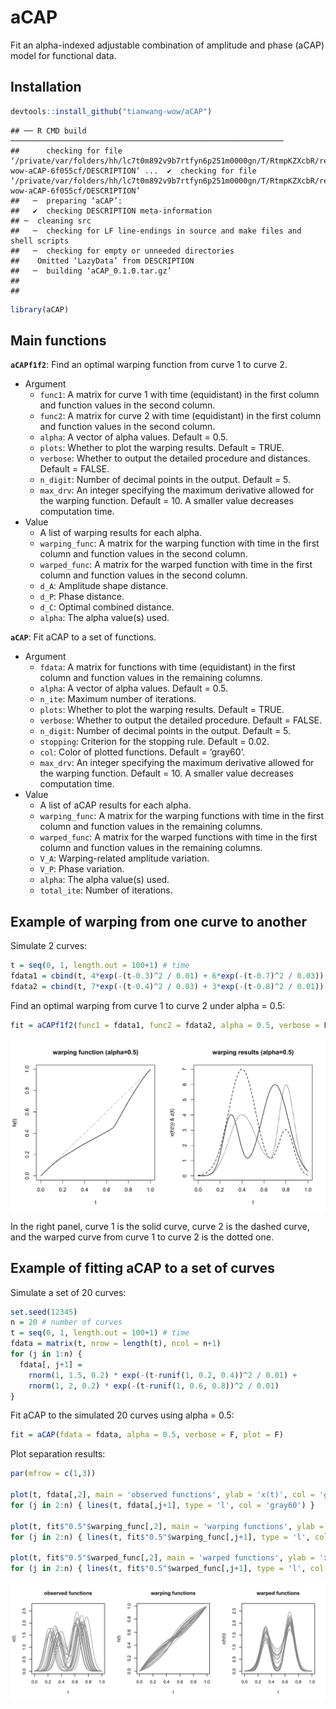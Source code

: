 aCAP
================

Fit an alpha-indexed adjustable combination of amplitude and phase
(aCAP) model for functional data.

## Installation

``` r
devtools::install_github("tianwang-wow/aCAP")
```

    ## ── R CMD build ─────────────────────────────────────────────────────────────
    ##      checking for file ‘/private/var/folders/hh/lc7t0m892v9b7rtfyn6p251m0000gn/T/RtmpKZXcbR/remotes39521e7fa1c0/tianwang-wow-aCAP-6f055cf/DESCRIPTION’ ...  ✔  checking for file ‘/private/var/folders/hh/lc7t0m892v9b7rtfyn6p251m0000gn/T/RtmpKZXcbR/remotes39521e7fa1c0/tianwang-wow-aCAP-6f055cf/DESCRIPTION’
    ##   ─  preparing ‘aCAP’:
    ##   ✔  checking DESCRIPTION meta-information
    ## ─  cleaning src
    ##   ─  checking for LF line-endings in source and make files and shell scripts
    ##   ─  checking for empty or unneeded directories
    ##    Omitted ‘LazyData’ from DESCRIPTION
    ##   ─  building ‘aCAP_0.1.0.tar.gz’
    ##      
    ## 

``` r
library(aCAP)
```

## Main functions

**`aCAPf1f2`**: Find an optimal warping function from curve 1 to curve
2.

- Argument
  - `func1`: A matrix for curve 1 with time (equidistant) in the first
    column and function values in the second column.
  - `func2`: A matrix for curve 2 with time (equidistant) in the first
    column and function values in the second column.
  - `alpha`: A vector of alpha values. Default = 0.5.
  - `plots`: Whether to plot the warping results. Default = TRUE.
  - `verbose`: Whether to output the detailed procedure and distances.
    Default = FALSE.
  - `n_digit`: Number of decimal points in the output. Default = 5.
  - `max_drv`: An integer specifying the maximum derivative allowed for
    the warping function. Default = 10. A smaller value decreases
    computation time.
- Value
  - A list of warping results for each alpha.
  - `warping_func`: A matrix for the warping function with time in the
    first column and function values in the second column.
  - `warped_func`: A matrix for the warped function with time in the
    first column and function values in the second column.
  - `d_A`: Amplitude shape distance.
  - `d_P`: Phase distance.
  - `d_C`: Optimal combined distance.
  - `alpha`: The alpha value(s) used.

**`aCAP`**: Fit aCAP to a set of functions.

- Argument
  - `fdata`: A matrix for functions with time (equidistant) in the first
    column and function values in the remaining columns.
  - `alpha`: A vector of alpha values. Default = 0.5.
  - `n_ite`: Maximum number of iterations.
  - `plots`: Whether to plot the warping results. Default = TRUE.
  - `verbose`: Whether to output the detailed procedure. Default =
    FALSE.
  - `n_digit`: Number of decimal points in the output. Default = 5.
  - `stopping`: Criterion for the stopping rule. Default = 0.02.
  - `col`: Color of plotted functions. Default = ‘gray60’.
  - `max_drv`: An integer specifying the maximum derivative allowed for
    the warping function. Default = 10. A smaller value decreases
    computation time.
- Value
  - A list of aCAP results for each alpha.
  - `warping_func`: A matrix for the warping functions with time in the
    first column and function values in the remaining columns.
  - `warped_func`: A matrix for the warped functions with time in the
    first column and function values in the remaining columns.
  - `V_A`: Warping-related amplitude variation.
  - `V_P`: Phase variation.
  - `alpha`: The alpha value(s) used.
  - `total_ite`: Number of iterations.

## Example of warping from one curve to another

<!-- Below is a step-by-step example of finding optimal warping function from one curve to another. -->

Simulate 2 curves:

``` r
t = seq(0, 1, length.out = 100+1) # time
fdata1 = cbind(t, 4*exp(-(t-0.3)^2 / 0.01) + 6*exp(-(t-0.7)^2 / 0.03)) # curve 1
fdata2 = cbind(t, 7*exp(-(t-0.4)^2 / 0.03) + 3*exp(-(t-0.8)^2 / 0.01)) # curve 2
```

Find an optimal warping from curve 1 to curve 2 under alpha = 0.5:

``` r
fit = aCAPf1f2(func1 = fdata1, func2 = fdata2, alpha = 0.5, verbose = F)
```

<img src="./docs/README_files/figure-gfm/find optimal warping-1.png" style="display: block; margin: auto;" />

In the right panel, curve 1 is the solid curve, curve 2 is the dashed
curve, and the warped curve from curve 1 to curve 2 is the dotted one.

## Example of fitting aCAP to a set of curves

<!-- Below is a step-by-step example of fitting aCAP for a set of curves. -->

Simulate a set of 20 curves:

``` r
set.seed(12345)
n = 20 # number of curves
t = seq(0, 1, length.out = 100+1) # time
fdata = matrix(t, nrow = length(t), ncol = n+1)
for (j in 1:n) {
  fdata[, j+1] =
    rnorm(1, 1.5, 0.2) * exp(-(t-runif(1, 0.2, 0.4))^2 / 0.01) +
    rnorm(1, 2, 0.2) * exp(-(t-runif(1, 0.6, 0.8))^2 / 0.01)
}
```

Fit aCAP to the simulated 20 curves using alpha = 0.5:

``` r
fit = aCAP(fdata = fdata, alpha = 0.5, verbose = F, plot = F)
```

Plot separation results:

``` r
par(mfrow = c(1,3))

plot(t, fdata[,2], main = 'observed functions', ylab = 'x(t)', col = 'gray60', type = 'l', ylim = c(0, 2.7))
for (j in 2:n) { lines(t, fdata[,j+1], type = 'l', col = 'gray60') }

plot(t, fit$"0.5"$warping_func[,2], main = 'warping functions', ylab = 'h(t)', col = 'gray60', type = 'l')
for (j in 2:n) { lines(t, fit$"0.5"$warping_func[,j+1], type = 'l', col = 'gray60') }

plot(t, fit$"0.5"$warped_func[,2], main = 'warped functions', ylab = 'x(h(t))', col = 'gray60', type = 'l', ylim = c(0, 2.7))
for (j in 2:n) { lines(t, fit$"0.5"$warped_func[,j+1], type = 'l', col = 'gray60') }
```

<img src="./docs/README_files/figure-gfm/plot results-1.png" style="display: block; margin: auto;" />
